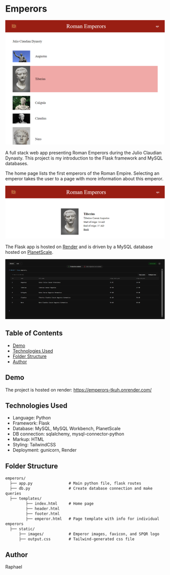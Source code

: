 # Emperors

![Home Page](readme_images/home.png)

A full stack web app presenting Roman Emperors during the Julio Claudian Dynasty. This project is my introduction to the Flask framework and MySQL databases.

The home page lists the first emperors of the Roman Empire. Selecting an emperor takes the user to a page with more information about this emperor. 

![Emperor Page](readme_images/emperor_page.png)

The Flask app is hosted on [Render](https://render.com/) and is driven by a MySQL database hosted on [PlanetScale](https://planetscale.com/).

![PlanetScale MySQL Database](readme_images/planetscale_mysql_db.png)

## Table of Contents

- [Demo](#Demo)
- [Technologies Used](#technologies-used)
- [Folder Structure](#folder-structure)
- [Author](#author)

## Demo
The project is hosted on render:
https://emperors-tkuh.onrender.com/

## Technologies Used

- Language: Python
- Framework: Flask
- Database: MySQL, MySQL Workbench, PlanetScale
- DB connection: sqlalchemy, mysql-connector-python
- Markup: HTML
- Styling: TailwindCSS
- Deployment: gunicorn, Render

## Folder Structure

    emperors/
      ├── app.py                # Main python file, flask routes
      ├── db.py                 # Create database connection and make queries 
      ├── templates/
             ├── index.html     # Home page
             ├── header.html    
             ├── footer.html   
             ├── emperor.html   # Page template with info for individual emperors
      ├── static/
          ├── images/           # Emperor images, favicon, and SPQR logo
          ├── output.css        # Tailwind-generated css file

## Author

Raphael
